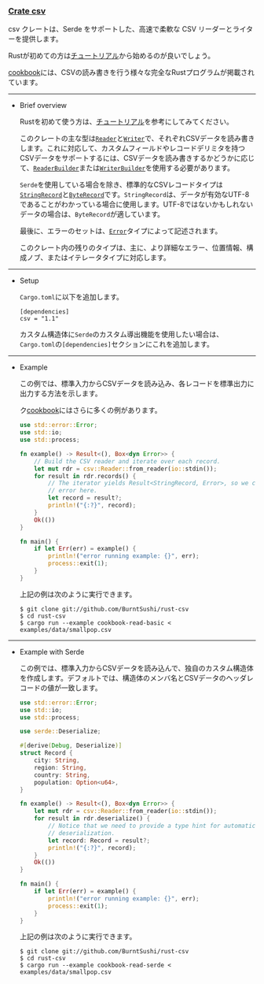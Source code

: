 ### [Crate csv](https://docs.rs/csv/1.1.6/csv/)

csv クレートは、Serde をサポートした、高速で柔軟な CSV リーダーとライターを提供します。

Rustが初めての方は[チュートリアル](https://docs.rs/csv/1.1.6/csv/tutorial/index.html)から始めるのが良いでしょう。

[cookbook](https://docs.rs/csv/1.1.6/csv/cookbook/index.html)には、CSVの読み書きを行う様々な完全なRustプログラムが掲載されています。

---

- Brief overview

  Rustを初めて使う方は、[チュートリアル](https://docs.rs/csv/1.1.6/csv/tutorial/index.html)を参考にしてみてください。

  このクレートの主な型は[`Reader`](https://docs.rs/csv/1.1.6/csv/struct.Reader.html)と[`Writer`](https://docs.rs/csv/1.1.6/csv/struct.Writer.html)で、それぞれCSVデータを読み書きします。これに対応して、カスタムフィールドやレコードデリミタを持つCSVデータをサポートするには、CSVデータを読み書きするかどうかに応じて、[`ReaderBuilder`](https://docs.rs/csv/1.1.6/csv/struct.ReaderBuilder.html)または[`WriterBuilder`](https://docs.rs/csv/1.1.6/csv/struct.WriterBuilder.html)を使用する必要があります。

  `Serde`を使用している場合を除き、標準的なCSVレコードタイプは[`StringRecord`](https://docs.rs/csv/1.1.6/csv/struct.StringRecord.html)と[`ByteRecord`](https://docs.rs/csv/1.1.6/csv/struct.ByteRecord.html)です。`StringRecord`は、データが有効なUTF-8であることがわかっている場合に使用します。UTF-8ではないかもしれないデータの場合は、`ByteRecord`が適しています。

  最後に、エラーのセットは、[`Error`](https://docs.rs/csv/1.1.6/csv/struct.Error.html)タイプによって記述されます。

  このクレート内の残りのタイプは、主に、より詳細なエラー、位置情報、構成ノブ、またはイテレータタイプに対応します。

---

- Setup

  `Cargo.toml`に以下を追加します。

  ```
  [dependencies]
  csv = "1.1"
  ```

  カスタム構造体に`Serde`のカスタム導出機能を使用したい場合は、`Cargo.toml`の`[dependencies]`セクションにこれを追加します。

---

- Example

  この例では、標準入力からCSVデータを読み込み、各レコードを標準出力に出力する方法を示します。

  ク[cookbook](https://docs.rs/csv/1.1.6/csv/cookbook/index.html)にはさらに多くの例があります。

  ```rust
  use std::error::Error;
  use std::io;
  use std::process;
  
  fn example() -> Result<(), Box<dyn Error>> {
      // Build the CSV reader and iterate over each record.
      let mut rdr = csv::Reader::from_reader(io::stdin());
      for result in rdr.records() {
          // The iterator yields Result<StringRecord, Error>, so we check the
          // error here.
          let record = result?;
          println!("{:?}", record);
      }
      Ok(())
  }
  
  fn main() {
      if let Err(err) = example() {
          println!("error running example: {}", err);
          process::exit(1);
      }
  }
  ```

  上記の例は次のように実行できます。

  ```
  $ git clone git://github.com/BurntSushi/rust-csv
  $ cd rust-csv
  $ cargo run --example cookbook-read-basic < examples/data/smallpop.csv
  ```

---

- Example with Serde

  この例では、標準入力からCSVデータを読み込んで、独自のカスタム構造体を作成します。デフォルトでは、構造体のメンバ名とCSVデータのヘッダレコードの値が一致します。

  ```rust
  use std::error::Error;
  use std::io;
  use std::process;
  
  use serde::Deserialize;
  
  #[derive(Debug, Deserialize)]
  struct Record {
      city: String,
      region: String,
      country: String,
      population: Option<u64>,
  }
  
  fn example() -> Result<(), Box<dyn Error>> {
      let mut rdr = csv::Reader::from_reader(io::stdin());
      for result in rdr.deserialize() {
          // Notice that we need to provide a type hint for automatic
          // deserialization.
          let record: Record = result?;
          println!("{:?}", record);
      }
      Ok(())
  }
  
  fn main() {
      if let Err(err) = example() {
          println!("error running example: {}", err);
          process::exit(1);
      }
  }
  ```

  上記の例は次のように実行できます。

  ```
  $ git clone git://github.com/BurntSushi/rust-csv
  $ cd rust-csv
  $ cargo run --example cookbook-read-serde < examples/data/smallpop.csv
  ```

  

